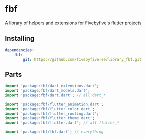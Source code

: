 # fbf

A library of helpers and extensions for Fivebyfive's flutter projects

## Installing

```yaml
dependencies:
    fbf:
        git: https://github.com/fivebyfive-se/library_fbf.git
```

## Parts

```dart
import 'package:fbf/dart_extensions.dart';
import 'package:fbf/dart_models.dart';
import 'package:fbf/dart.dart'; // all dart_*

import 'package:fbf/flutter_animation.dart';
import 'package:fbf/flutter_color.dart';
import 'package:fbf/flutter_routing.dart';
import 'package:fbf/flutter_theme.dart';
import 'package:fbf/flutter.dart'; // all flutter_*

import 'package:fbf/fbf.dart'; // everything

```
